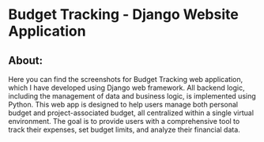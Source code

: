 # Budget Tracking - Django Website Application

## About:
Here you can find the screenshots for Budget Tracking web application, which I have developed using Django web framework.
All backend logic, including the management of data and business logic, is implemented using Python. 
This web app is designed to help users manage both personal budget and project-associated budget, all centralized 
within a single virtual environment. 
The goal is to provide users with a comprehensive tool to track their expenses, set budget limits, and analyze their 
financial data.
